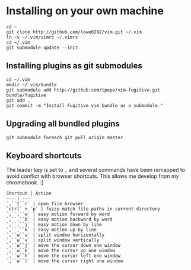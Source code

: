 # Installing on your own machine

    cd ~
    git clone http://github.com/lowe0292/vim.git ~/.vim
    ln -s ~/.vim/vimrc ~/.vimrc
    cd ~/.vim
    git submodule update --init 

## Installing plugins as git submodules

    cd ~/.vim
    mkdir ~/.vim/bundle
    git submodule add http://github.com/tpope/vim-fugitive.git bundle/fugitive
    git add .
    git commit -m "Install Fugitive.vim bundle as a submodule."

## Upgrading all bundled plugins
    
    git submodule foreach git pull origin master

## Keyboard shortcuts

The leader key is set to `,` and several commands have been remapped to avoid conflict with browser shortcuts. This allows me develop from my chromebook. :]

    Shortcut | Action
    --- | ---
    `,``t``r` | open file browser
    `ctrl` + `p` | fuzzy match file paths in current directory
    `,``,``w` | easy motion forward by word
    `,``,``b` | easy motion backward by word
    `,``,``j` | easy motion down by line
    `,``,``k` | easy motion up by line
    `,``w``s` | split window horizontally
    `,``w``v` | split window vertically
    `,``w``j` | move the cursor down one window
    `,``w``k` | move the cursor up one window
    `,``w``h` | move the cursor left one window
    `,``w``l` | move the cursor right one window
